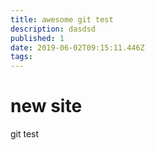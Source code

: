 ```yaml
---
title: awesome git test
description: dasdsd
published: 1
date: 2019-06-02T09:15:11.446Z
tags: 
---
```


# new site

git test
